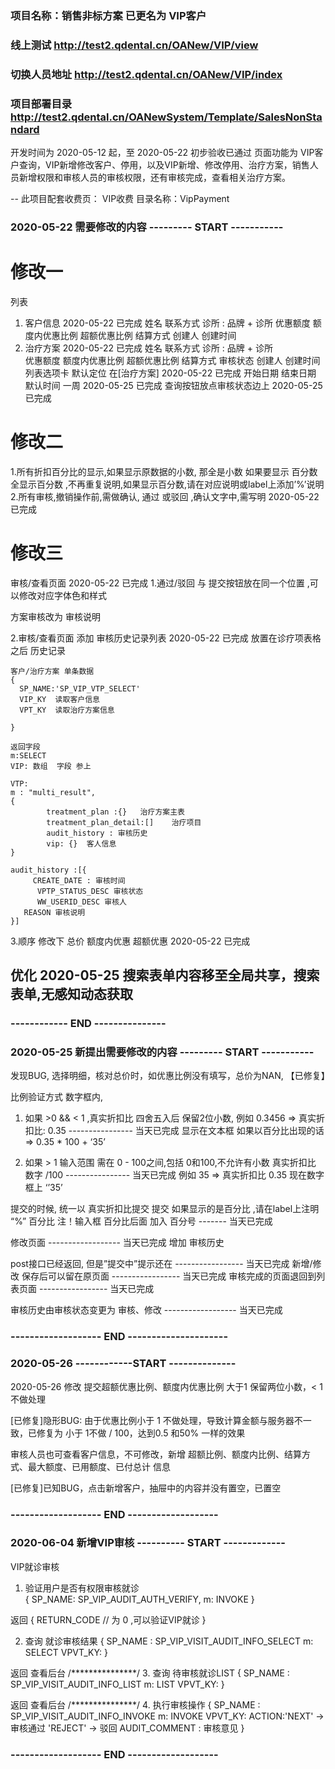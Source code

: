 ### 项目名称：销售非标方案 已更名为 VIP客户

### 线上测试 http://test2.qdental.cn/OANew/VIP/view

### 切换人员地址 http://test2.qdental.cn/OANew/VIP/index

### 项目部署目录 http://test2.qdental.cn/OANewSystem/Template/SalesNonStandard

开发时间为 2020-05-12 起，至 2020-05-22 初步验收已通过
页面功能为 VIP客户查询，VIP新增修改客户、停用，以及VIP新增、修改停用、治疗方案，销售人员新增权限和审核人员的审核权限，还有审核完成，查看相关治疗方案。

-- 此项目配套收费页： VIP收费 目录名称：VipPayment

### 2020-05-22 需要修改的内容 --------- START -----------
# 修改一
列表
1.  客户信息                       2020-05-22 已完成
	姓名
	联系方式
	诊所  : 品牌 + 诊所
	优惠额度
	额度内优惠比例
	超额优惠比例
	结算方式
	创建人	
	创建时间
2.  治疗方案                       2020-05-22 已完成
    姓名
	联系方式
    诊所  : 品牌 + 诊所	
	优惠额度
	额度内优惠比例
	超额优惠比例
	结算方式
    审核状态
    创建人	
	创建时间
列表选项卡 默认定位 在[治疗方案]    2020-05-22 已完成
开始日期 结束日期  默认时间   一周  2020-05-25 已完成
查询按钮放点审核状态边上            2020-05-25 已完成

# 修改二                                        
1.所有折扣百分比的显示,如果显示原数据的小数, 那全是小数
如果要显示 百分数 全显示百分数 ,不再重复说明,如果显示百分数,请在对应说明或label上添加’%’说明
2.所有审核,撤销操作前,需做确认, 通过 或驳回 ,确认文字中,需写明
                                            2020-05-22 已完成
# 修改三
审核/查看页面                                2020-05-22 已完成
1.通过/驳回 与 提交按钮放在同一个位置  ,可以修改对应字体色和样式

方案审核改为 审核说明

2.审核/查看页面 添加 审核历史记录列表          2020-05-22 已完成
放置在诊疗项表格之后
历史记录
```
客户/治疗方案 单条数据
{
  SP_NAME:'SP_VIP_VTP_SELECT'
  VIP_KY  读取客户信息
  VPT_KY  读取治疗方案信息

}

返回字段
m:SELECT
VIP: 数组  字段 参上

VTP:
m : "multi_result",
{
        treatment_plan :{}   治疗方案主表
        treatment_plan_detail:[]    治疗项目
        audit_history : 审核历史
        vip: {}  客人信息
}

audit_history :[{
     CREATE_DATE : 审核时间
      VPTP_STATUS_DESC 审核状态
      WW_USERID_DESC 审核人
   REASON 审核说明
}]
```

3.顺序 修改下 总价 额度内优惠   超额优惠      2020-05-22 已完成

## 优化 2020-05-25 搜索表单内容移至全局共享，搜索表单,无感知动态获取

### ------------ END ---------------


### 2020-05-25 新提出需要修改的内容 --------- START -----------

发现BUG, 选择明细，核对总价时，如优惠比例没有填写，总价为NAN, 【已修复】

比例验证方式
数字框内, 
1. 如果 >0 && < 1   ,真实折扣比 四舍五入后 保留2位小数,
   例如  0.3456  => 真实折扣比: 0.35   ---------------- 当天已完成
显示在文本框 如果以百分比出现的话  => 0.35 * 100   + ‘35’

2. 如果 > 1   输入范围 需在 0 - 100之间,包括 0和100,不允许有小数
   真实折扣比  数字 /100               ---------------- 当天已完成
  例如  35 => 真实折扣比  0.35
   现在数字框上  ‘’35’

提交的时候, 统一以 真实折扣比提交 提交
如果显示的是百分比 ,请在label上注明 “%” 百分比  注！输入框 百分比后面 加入 百分号  ------- 当天已完成

修改页面   ------------------   当天已完成
增加 审核历史

post接口已经返回, 但是”提交中”提示还在  ----------------- 当天已完成
新增/修改   保存后可以留在原页面        ----------------- 当天已完成
审核完成的页面退回到列表页面            ----------------- 当天已完成

审核历史由审核状态变更为 审核、修改     ------------------ 当天已完成




### ------------------- END ---------------------

### 2020-05-26 ------------START --------------

2020-05-26 修改 提交超额优惠比例、额度内优惠比例 大于1 保留两位小数，< 1 不做处理

[已修复]隐形BUG: 由于优惠比例小于 1 不做处理，导致计算金额与服务器不一致，已修复为 小于 1不做 / 100，达到0.5 和50% 一样的效果

审核人员也可查看客户信息，不可修改，新增 超额比例、额度内比例、结算方式、最大额度、已用额度、已付总计 信息

[已修复]已知BUG，点击新增客户，抽屉中的内容并没有置空，已置空

### ------------------- END -------------------

### 2020-06-04 新增VIP审核 ---------- START -------------

VIP就诊审核
1. 验证用户是否有权限审核就诊  
{
   SP_NAME: SP_VIP_AUDIT_AUTH_VERIFY,
   m: INVOKE
}

返回
{
  RETURN_CODE // 为 0 ,可以验证VIP就诊
}

2. 查询 就诊审核结果
{
  SP_NAME : SP_VIP_VISIT_AUDIT_INFO_SELECT
  m: SELECT
  VPVT_KY:
}

返回 查看后台
/***************/
3. 查询 待审核就诊LIST
{
  SP_NAME : SP_VIP_VISIT_AUDIT_INFO_LIST
  m: LIST
  VPVT_KY:
}

返回 查看后台
/***************/
4. 执行审核操作
{
  SP_NAME : SP_VIP_VISIT_AUDIT_INFO_INVOKE
  m: INVOKE
  VPVT_KY:
  ACTION:'NEXT' -> 审核通过
         'REJECT'  -> 驳回
  AUDIT_COMMENT :  审核意见
}

### ------------------- END -------------------

